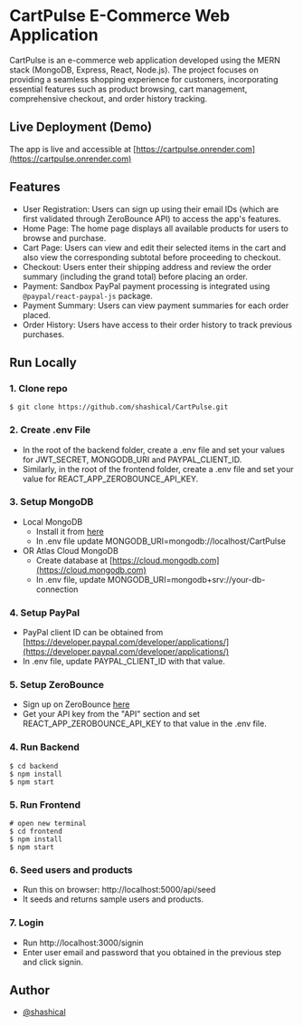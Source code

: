 # CartPulse E-Commerce Web Application

CartPulse is an e-commerce web application developed using the MERN stack (MongoDB, Express, React, Node.js). The project focuses on providing a seamless shopping experience for customers, incorporating essential features such as product browsing, cart management, comprehensive checkout, and order history tracking.

## Live Deployment (Demo)

The app is live and accessible at [https://cartpulse.onrender.com](https://cartpulse.onrender.com)

## Features

- User Registration: Users can sign up using their email IDs (which are first validated through ZeroBounce API) to access the app's features.
- Home Page: The home page displays all available products for users to browse and purchase.
- Cart Page: Users can view and edit their selected items in the cart and also view the corresponding subtotal before proceeding to checkout.
- Checkout: Users enter their shipping address and review the order summary (including the grand total) before placing an order.
- Payment: Sandbox PayPal payment processing is integrated using `@paypal/react-paypal-js` package.
- Payment Summary: Users can view payment summaries for each order placed.
- Order History: Users have access to their order history to track previous purchases.

## Run Locally

### 1. Clone repo

```
$ git clone https://github.com/shashical/CartPulse.git
```

### 2. Create .env File

- In the root of the backend folder, create a .env file and set your values for JWT_SECRET, MONGODB_URI and PAYPAL_CLIENT_ID.
- Similarly, in the root of the frontend folder, create a .env file and set your value for REACT_APP_ZEROBOUNCE_API_KEY.

### 3. Setup MongoDB

- Local MongoDB
  - Install it from [here](https://www.mongodb.com/try/download/community)
  - In .env file update MONGODB_URI=mongodb://localhost/CartPulse
- OR Atlas Cloud MongoDB
  - Create database at [https://cloud.mongodb.com](https://cloud.mongodb.com)
  - In .env file, update MONGODB_URI=mongodb+srv://your-db-connection

### 4. Setup PayPal

- PayPal client ID can be obtained from [https://developer.paypal.com/developer/applications/](https://developer.paypal.com/developer/applications/)
- In .env file, update PAYPAL_CLIENT_ID with that value.

### 5. Setup ZeroBounce

- Sign up on ZeroBounce [here](https://www.zerobounce.net/members/signin/register)
- Get your API key from the "API" section and set REACT_APP_ZEROBOUNCE_API_KEY to that value in the .env file.

### 4. Run Backend

```
$ cd backend
$ npm install
$ npm start
```

### 5. Run Frontend

```
# open new terminal
$ cd frontend
$ npm install
$ npm start
```

### 6. Seed users and products

- Run this on browser: http://localhost:5000/api/seed
- It seeds and returns sample users and products.

### 7. Login

- Run http://localhost:3000/signin
- Enter user email and password that you obtained in the previous step and click signin.

## Author

- [@shashical](https://github.com/shashical)

